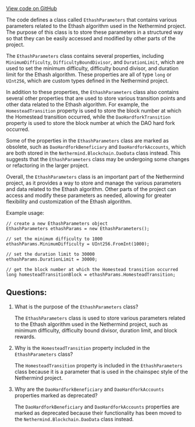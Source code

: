 [View code on GitHub](https://github.com/nethermindeth/nethermind/Nethermind.Specs/ChainSpecStyle/EthashParameters.cs)

The code defines a class called `EthashParameters` that contains various parameters related to the Ethash algorithm used in the Nethermind project. The purpose of this class is to store these parameters in a structured way so that they can be easily accessed and modified by other parts of the project.

The `EthashParameters` class contains several properties, including `MinimumDifficulty`, `DifficultyBoundDivisor`, and `DurationLimit`, which are used to set the minimum difficulty, difficulty bound divisor, and duration limit for the Ethash algorithm. These properties are all of type `long` or `UInt256`, which are custom types defined in the Nethermind project.

In addition to these properties, the `EthashParameters` class also contains several other properties that are used to store various transition points and other data related to the Ethash algorithm. For example, the `HomesteadTransition` property is used to store the block number at which the Homestead transition occurred, while the `DaoHardforkTransition` property is used to store the block number at which the DAO hard fork occurred.

Some of the properties in the `EthashParameters` class are marked as obsolete, such as `DaoHardforkBeneficiary` and `DaoHardforkAccounts`, which are both stored in the `Nethermind.Blockchain.DaoData` class instead. This suggests that the `EthashParameters` class may be undergoing some changes or refactoring in the larger project.

Overall, the `EthashParameters` class is an important part of the Nethermind project, as it provides a way to store and manage the various parameters and data related to the Ethash algorithm. Other parts of the project can access and modify these parameters as needed, allowing for greater flexibility and customization of the Ethash algorithm. 

Example usage:

```
// create a new EthashParameters object
EthashParameters ethashParams = new EthashParameters();

// set the minimum difficulty to 1000
ethashParams.MinimumDifficulty = UInt256.FromInt(1000);

// set the duration limit to 30000
ethashParams.DurationLimit = 30000;

// get the block number at which the Homestead transition occurred
long homesteadTransitionBlock = ethashParams.HomesteadTransition;
```
## Questions: 
 1. What is the purpose of the `EthashParameters` class?
    
    The `EthashParameters` class is used to store various parameters related to the Ethash algorithm used in the Nethermind project, such as minimum difficulty, difficulty bound divisor, duration limit, and block rewards.

2. Why is the `HomesteadTransition` property included in the `EthashParameters` class?
    
    The `HomesteadTransition` property is included in the `EthashParameters` class because it is a parameter that is used in the chainspec style of the Nethermind project.

3. Why are the `DaoHardforkBeneficiary` and `DaoHardforkAccounts` properties marked as deprecated?
    
    The `DaoHardforkBeneficiary` and `DaoHardforkAccounts` properties are marked as deprecated because their functionality has been moved to the `Nethermind.Blockchain.DaoData` class instead.